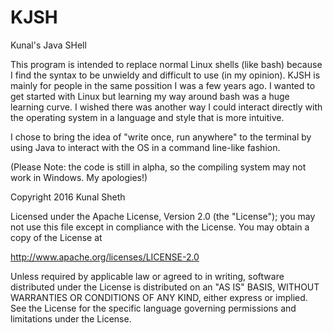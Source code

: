 # KJSH
Kunal's Java SHell

This program is intended to replace normal Linux shells (like bash) because I find the syntax to be unwieldy and difficult to use (in my opinion).
KJSH is mainly for people in the same possition I was a few years ago.
I wanted to get started with Linux but learning my way around bash was a huge learning curve.
I wished there was another way I could interact directly with the operating system in a language and style that is more intuitive.

I chose to bring the idea of "write once, run anywhere" to the terminal by using Java to interact with the OS in a command line-like fashion.

(Please Note: the code is still in alpha, so the compiling system may not work in Windows. My apologies!)



Copyright 2016 Kunal Sheth

Licensed under the Apache License, Version 2.0 (the "License");
you may not use this file except in compliance with the License.
You may obtain a copy of the License at

http://www.apache.org/licenses/LICENSE-2.0

Unless required by applicable law or agreed to in writing, software
distributed under the License is distributed on an "AS IS" BASIS,
WITHOUT WARRANTIES OR CONDITIONS OF ANY KIND, either express or implied.
See the License for the specific language governing permissions and
limitations under the License.

